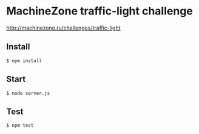 MachineZone traffic-light challenge
===================================

http://machinezone.ru/challenges/traffic-light

Install
-------

    $ npm install

Start
-------

    $ node server.js

Test
----

    $ npm test
